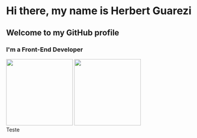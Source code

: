 # Hi there, my name is Herbert Guarezi
## Welcome to my GitHub profile
### I'm a Front-End Developer

<section style="display: block>
  <div>
    <a href="https://github.com/Herbertguarezi">
    <img loading="lazy" height="180em" src="https://github-readme-stats.vercel.app/api/top-langs/?username=Herbertguarezi&layout=compact&langs_count=7&theme=dracula"/>
    <img loading="lazy" height="180em" src="https://github-readme-stats.vercel.app/api?username=Herbertguarezi
    &show_icons=true&theme=dracula&include_all_commits=true&count_private=true"/>
  </div>
  <div>
    Teste
  </div>
</section>
